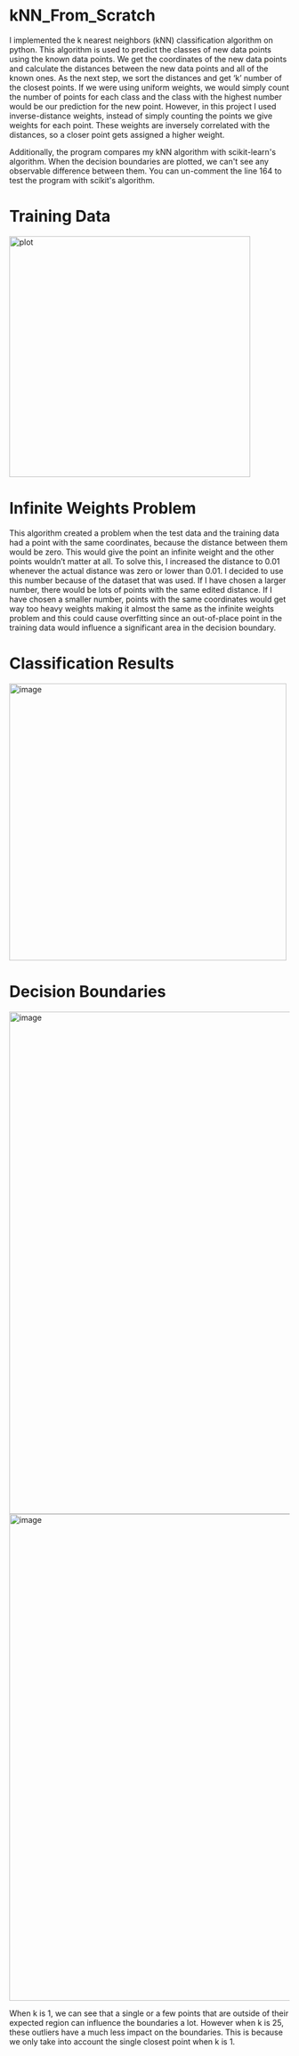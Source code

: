 # kNN_From_Scratch

I implemented the k nearest neighbors (kNN) classification algorithm on python. This algorithm is used to predict the classes of new data points using the known data points. We get the coordinates of the new data points and calculate the distances between the new data points and all of the known ones. As the next step, we sort the distances and get ‘k’ number of the closest points. If we were using uniform weights, we would simply count the number of points for each class and the class with the highest number would be our prediction for the new point. However, in this project I used inverse-distance weights, instead of simply counting the points we give weights for each point. These weights are inversely correlated with the distances, so a closer point gets assigned a higher weight.

Additionally, the program compares my kNN algorithm with scikit-learn's algorithm. When the decision boundaries are plotted, we can't see any observable difference between them. You can un-comment the line 164 to test the program with scikit's algorithm. 

# Training Data

<img width="433" alt="plot" src="https://user-images.githubusercontent.com/54302889/145944753-31647782-fd6b-48c2-984c-87df95ea2318.png">

# Infinite Weights Problem

This algorithm created a problem when the test data and the training data had a point with the same coordinates, because the distance between them would be zero. This would give the point an infinite weight and the other points wouldn’t matter at all. To solve this, I increased the distance to 0.01 whenever the actual distance was zero or lower than 0.01. I decided to use this number because of the dataset that was used. If I have chosen a larger number, there would be lots of points with the same edited distance. If I have chosen a smaller number, points with the same coordinates would get way too heavy weights making it almost the same as the infinite weights problem and this could cause overfitting since an out-of-place point in the training data would influence a significant area in the decision boundary.

# Classification Results

<img width="498" alt="image" src="https://user-images.githubusercontent.com/54302889/145945561-51c5252e-b910-4159-8f0c-0abb66c4265a.png">

# Decision Boundaries

<img width="903" alt="image" src="https://user-images.githubusercontent.com/54302889/145945717-f9b10cfa-cc14-4fd9-81f6-b9805fd37fc5.png">

<br>

<img width="875" alt="image" src="https://user-images.githubusercontent.com/54302889/145945758-75ccd3f7-95e7-45c2-8a4e-dd1c51cad4aa.png">

When k is 1, we can see that a single or a few points that are outside of their expected region can influence the boundaries a lot. However when k is 25, these outliers have a much less impact on the boundaries. This is because we only take into account the single closest point when k is 1.
